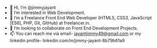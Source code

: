 - 👋 Hi, I’m @jimmyjayant 
- 👀 I’m interested in Web Development. 
- 🌱 I’m a Freelance Front End Web Developer (HTML5, CSS3, JavaScript [ES6], PHP, Git, GitHub) at freelancer.in.
- 💞️ I’m looking to collaborate on Front End Development Projects. 
- 📫 You can reach me via email- jayantjimmy49@gmail.com or my linkedin profile- linkedin.com/in/jimmy-jayant-8b79b61a9

<!---
jimmyjayant/jimmyjayant is a ✨ special ✨ repository because its `README.md` (this file) appears on your GitHub profile.
You can click the Preview link to take a look at your changes.
--->
